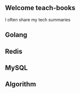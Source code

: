 ## Welcome teach-books

I often share my tech summaries

## Golang

## Redis

## MySQL

## Algorithm


